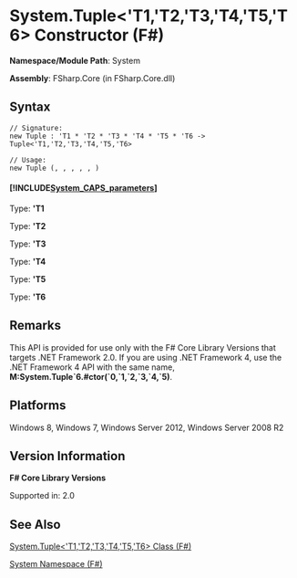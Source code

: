 # System.Tuple<'T1,'T2,'T3,'T4,'T5,'T6> Constructor (F#)

**Namespace/Module Path**: System

**Assembly**: FSharp.Core (in FSharp.Core.dll)


## Syntax

```
// Signature:
new Tuple : 'T1 * 'T2 * 'T3 * 'T4 * 'T5 * 'T6 -> Tuple<'T1,'T2,'T3,'T4,'T5,'T6>

// Usage:
new Tuple (, , , , , )
```

#### [!INCLUDE[System_CAPS_parameters](//System/Token/System_CAPS_parameters_md.md)]
Type: **'T1**


Type: **'T2**


Type: **'T3**


Type: **'T4**


Type: **'T5**


Type: **'T6**




## Remarks
This API is provided for use only with the F# Core Library Versions that targets .NET Framework 2.0. If you are using .NET Framework 4, use the .NET Framework 4 API with the same name, **M:System.Tuple&#96;6.#ctor(&#96;0,&#96;1,&#96;2,&#96;3,&#96;4,&#96;5)**.


## Platforms
Windows 8, Windows 7, Windows Server 2012, Windows Server 2008 R2


## Version Information
**F# Core Library Versions**

Supported in: 2.0




## See Also
[System.Tuple&#60;'T1,'T2,'T3,'T4,'T5,'T6&#62; Class &#40;F&#35;&#41;](System.Tuple%3C%27T1%2C%27T2%2C%27T3%2C%27T4%2C%27T5%2C%27T6%3E+Class+%28FSharp%29.md)

[System Namespace &#40;F&#35;&#41;](System+Namespace+%28FSharp%29.md)

